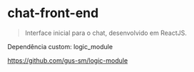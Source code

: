 # chat-front-end
>Interface inicial para o chat, desenvolvido em ReactJS.

Dependência custom: logic_module

https://github.com/gus-sm/logic-module
